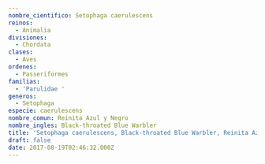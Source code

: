 ```yaml
---
nombre_cientifico: Setophaga caerulescens
reinos:
  - Animalia
divisiones:
  - Chordata
clases:
  - Aves
ordenes:
  - Passeriformes
familias:
  - 'Parulidae '
generos:
  - Setophaga
especie: caerulescens
nombre_comun: Reinita Azul y Negro
nombre_ingles: Black-throated Blue Warbler
title: 'Setophaga caerulescens, Black-throated Blue Warbler, Reinita Azul y Negro'
draft: false
date: 2017-08-19T02:46:32.000Z
---
```


